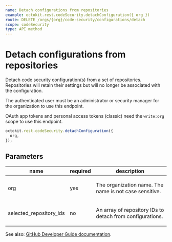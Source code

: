 ```yaml
---
name: Detach configurations from repositories
example: octokit.rest.codeSecurity.detachConfiguration({ org })
route: DELETE /orgs/{org}/code-security/configurations/detach
scope: codeSecurity
type: API method
---
```


# Detach configurations from repositories

Detach code security configuration(s) from a set of repositories.
Repositories will retain their settings but will no longer be associated with the configuration.

The authenticated user must be an administrator or security manager for the organization to use this endpoint.

OAuth app tokens and personal access tokens (classic) need the `write:org` scope to use this endpoint.

```js
octokit.rest.codeSecurity.detachConfiguration({
  org,
});
```

## Parameters

<table>
  <thead>
    <tr>
      <th>name</th>
      <th>required</th>
      <th>description</th>
    </tr>
  </thead>
  <tbody>
    <tr><td>org</td><td>yes</td><td>

The organization name. The name is not case sensitive.

</td></tr>
<tr><td>selected_repository_ids</td><td>no</td><td>

An array of repository IDs to detach from configurations.

</td></tr>
  </tbody>
</table>

See also: [GitHub Developer Guide documentation](https://docs.github.com/rest/code-security/configurations#detach-configurations-from-repositories).
